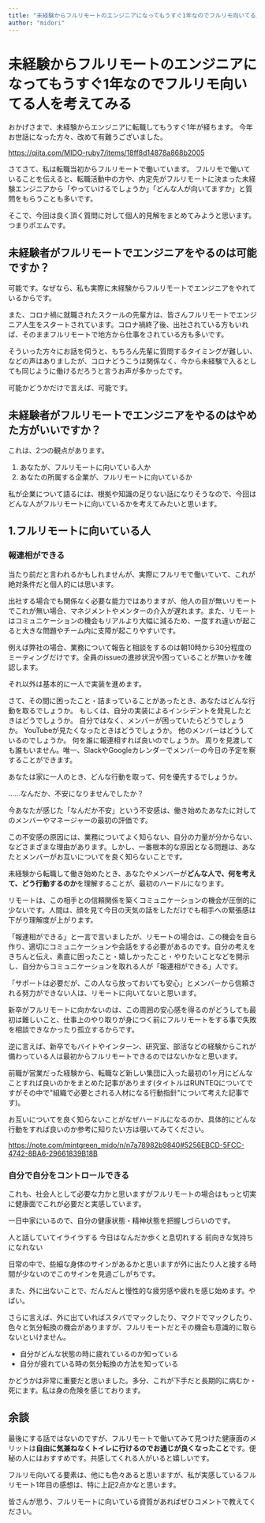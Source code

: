 ```yaml
---
title: "未経験からフルリモートのエンジニアになってもうすぐ1年なのでフルリモ向いてる人を考えてみる"
author: "midori"
---
```

# 未経験からフルリモートのエンジニアになってもうすぐ1年なのでフルリモ向いてる人を考えてみる
おかげさまで、未経験からエンジニアに転職してもうすぐ1年が経ちます。
今年お世話になった方々、改めて有難うございました。

https://qiita.com/MIDO-ruby7/items/18ff8d14878a868b2005

さてさて、私は転職当初からフルリモートで働いています。
フルリモで働いていることを伝えると、転職活動中の方や、内定先がフルリモートに決まった未経験エンジニアから「やっていけるでしょうか」「どんな人が向いてますか」と質問をもらうことも多いです。

そこで、今回は良く頂く質問に対して個人的見解をまとめてみようと思います。
つまりポエムです。


## 未経験者がフルリモートでエンジニアをやるのは可能ですか？

可能です。なぜなら、私も実際に未経験からフルリモートでエンジニアをやれているからです。

また、コロナ禍に就職されたスクールの先輩方は、皆さんフルリモートでエンジニア人生をスタートされています。コロナ禍終了後、出社されている方もいれば、そのままフルリモートで地方から仕事をされている方も多いです。

そういった方々にお話を伺うと、もちろん先輩に質問するタイミングが難しい、などの声はありましたが、コロナどうこうは関係なく、今から未経験で入るとしても同じように働けるだろうと言うお声が多かったです。

可能かどうかだけで言えば、可能です。

## 未経験者がフルリモートでエンジニアをやるのはやめた方がいいですか？

これは、2つの観点があります。
1. あなたが、フルリモートに向いている人か
2. あなたの所属する企業が、フルリモートに向いているか

私が企業について語るには、根拠や知識の足りない話になりそうなので、今回はどんな人がフルリモートに向いているかを考えてみたいと思います。

## 1.フルリモートに向いている人
### 報連相ができる
当たり前だと言われるかもしれませんが、実際にフルリモで働いていて、これが絶対条件だと個人的には思います。

出社する場合でも関係なく必要な能力ではありますが、他人の目が無いリモートでこれが無い場合、マネジメントやメンターの介入が遅れます。また、リモートはコミュニケーションの機会もリアルより大幅に減るため、一度すれ違いが起こると大きな問題やチーム内に支障が起こりやすいです。

例えば弊社の場合、業務について報告と相談をするのは朝10時から30分程度のミーティングだけです。全員のissueの進捗状況や困っていることが無いかを確認します。

それ以外は基本的に一人で実装を進めます。

さて、その間に困ったこと・詰まっていることがあったとき、あなたはどんな行動を取るでしょうか。
もしくは、自分の実装によるインシデントを発見したときはどうでしょうか。
自分ではなく、メンバーが困っていたらどうでしょうか。
YouTubeが見たくなったときはどうでしょうか。
他のメンバーはどうしているのでしょうか。
何を誰に報連相すれば良いのでしょうか。
周りを見渡しても誰もいません。唯一、SlackやGoogleカレンダーでメンバーの今日の予定を察することができます。

あなたは家に一人のとき、どんな行動を取って、何を優先するでしょうか。

......なんだか、不安になりませんでしたか？

今あなたが感じた「なんだか不安」という不安感は、働き始めたあなたに対してのメンバーやマネージャーの最初の評価です。

この不安感の原因には、業務についてよく知らない、自分の力量が分からない、などさまざまな理由があります。しかし、一番根本的な原因となる問題は、あなたとメンバーがお互いについてを良く知らないことです。

未経験から転職して働き始めたとき、あなたやメンバーが**どんな人で、何を考えて、どう行動するのか**を理解することが、最初のハードルになります。

リモートは、この相手との信頼関係を築くコミュニケーションの機会が圧倒的に少ないです。人間は、顔を見て今日の天気の話をしただけでも相手への緊張感は下がり理解度が上がります。

「報連相ができる」と一言で言いましたが、リモートの場合は、この機会を自ら作り、適切にコミュニケーションや会話をする必要があるのです。自分の考えをきちんと伝え、素直に困ったこと・嬉しかったこと・やりたいことなどを開示し、自分からコミュニケーションを取れる人が「報連相ができる」人です。

「サポートは必要だが、この人なら放っておいても安心」とメンバーから信頼される努力ができない人は、リモートに向いてないと思います。

新卒がフルリモートに向かないのは、この周囲の安心感を得るのがどうしても最初は難しいこと、仕事上のやり取りが身につく前にフルリモートをする事で失敗を相談できなかったり孤立するからです。

逆に言えば、新卒でもバイトやインターン、研究室、部活などの経験からこれが備わっている人は最初からフルリモートできるのではないかなと思います。

前職が営業だった経験から、転職など新しい集団に入った最初の1ヶ月にどんなことすれば良いのかをまとめた記事があります(タイトルはRUNTEQについてですがその中で"組織で必要とされる人材になる行動指針"について考えた記事です)。

お互いについてを良く知らないことがなぜハードルになるのか、具体的にどんな行動をすれば良いのか参考に知りたい方は覗いてみてください。

https://note.com/mintgreen_mido/n/n7a78982b9840#5256EBCD-5FCC-4742-8BA6-29661839B18B


### 自分で自分をコントロールできる
これも、社会人として必要な力かと思いますがフルリモートの場合はもっと切実に健康面でこれが必要だと実感しています。

一日中家にいるので、自分の健康状態・精神状態を把握しづらいのです。

人と話していてイライラする
今日はなんだか歩くと息切れする
前向きな気持ちになれない

日常の中で、些細な身体のサインがあるかと思いますが外に出たり人と接する時間が少ないのでこのサインを見過ごしがちです。

また、外に出ないことで、だんだんと慢性的な疲労感や疲れを感じ始めます。やばい。

さらに言えば、外に出ていればスタバでマックしたり、マクドでマックしたり、色々と気分転換の機会がありますが、フルリモートだとその機会も意識的に取らないといけません。

- 自分がどんな状態の時に疲れているのか知っている
- 自分が疲れている時の気分転換の方法を知っている

かどうかは非常に重要だと思いました。多分、これが下手だと長期的に病むか・死にます。私は身の危険を感じております。

## 余談
最後にする話ではないのですが、フルリモートで働いてみて見つけた健康面のメリットは**自由に気兼ねなくトイレに行けるのでお通じが良くなったこと**です。便秘の人にはおすすめです。共感してくれる人がいると嬉しいです。

フルリモ向いてる要素は、他にも色々あると思いますが、私が実感しているフルリモート1年目の感想は、特に上記2点かなと思います。

皆さんが思う、フルリモートに向いている資質があればぜひコメントで教えてください。

